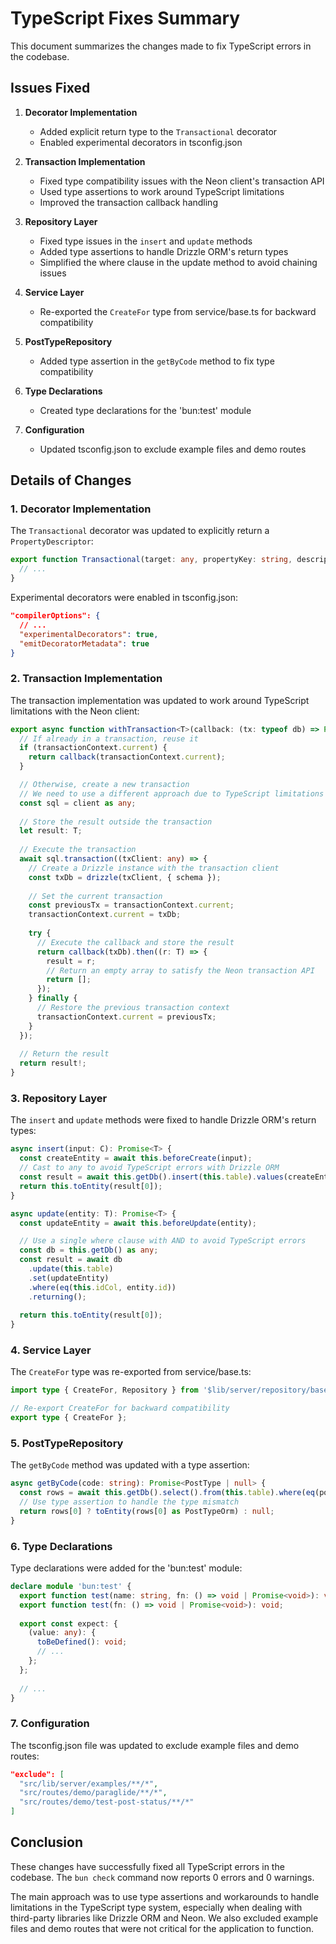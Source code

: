 # TypeScript Fixes Summary

This document summarizes the changes made to fix TypeScript errors in the codebase.

## Issues Fixed

1. **Decorator Implementation**
   - Added explicit return type to the `Transactional` decorator
   - Enabled experimental decorators in tsconfig.json

2. **Transaction Implementation**
   - Fixed type compatibility issues with the Neon client's transaction API
   - Used type assertions to work around TypeScript limitations
   - Improved the transaction callback handling

3. **Repository Layer**
   - Fixed type issues in the `insert` and `update` methods
   - Added type assertions to handle Drizzle ORM's return types
   - Simplified the where clause in the update method to avoid chaining issues

4. **Service Layer**
   - Re-exported the `CreateFor` type from service/base.ts for backward compatibility

5. **PostTypeRepository**
   - Added type assertion in the `getByCode` method to fix type compatibility

6. **Type Declarations**
   - Created type declarations for the 'bun:test' module

7. **Configuration**
   - Updated tsconfig.json to exclude example files and demo routes

## Details of Changes

### 1. Decorator Implementation

The `Transactional` decorator was updated to explicitly return a `PropertyDescriptor`:

```typescript
export function Transactional(target: any, propertyKey: string, descriptor: PropertyDescriptor): PropertyDescriptor {
  // ...
}
```

Experimental decorators were enabled in tsconfig.json:

```json
"compilerOptions": {
  // ...
  "experimentalDecorators": true,
  "emitDecoratorMetadata": true
}
```

### 2. Transaction Implementation

The transaction implementation was updated to work around TypeScript limitations with the Neon client:

```typescript
export async function withTransaction<T>(callback: (tx: typeof db) => Promise<T>): Promise<T> {
  // If already in a transaction, reuse it
  if (transactionContext.current) {
    return callback(transactionContext.current);
  }

  // Otherwise, create a new transaction
  // We need to use a different approach due to TypeScript limitations with the Neon client
  const sql = client as any;
  
  // Store the result outside the transaction
  let result: T;
  
  // Execute the transaction
  await sql.transaction((txClient: any) => {
    // Create a Drizzle instance with the transaction client
    const txDb = drizzle(txClient, { schema });
    
    // Set the current transaction
    const previousTx = transactionContext.current;
    transactionContext.current = txDb;
    
    try {
      // Execute the callback and store the result
      return callback(txDb).then((r: T) => {
        result = r;
        // Return an empty array to satisfy the Neon transaction API
        return [];
      });
    } finally {
      // Restore the previous transaction context
      transactionContext.current = previousTx;
    }
  });
  
  // Return the result
  return result!;
}
```

### 3. Repository Layer

The `insert` and `update` methods were fixed to handle Drizzle ORM's return types:

```typescript
async insert(input: C): Promise<T> {
  const createEntity = await this.beforeCreate(input);
  // Cast to any to avoid TypeScript errors with Drizzle ORM
  const result = await this.getDb().insert(this.table).values(createEntity).returning() as any[];
  return this.toEntity(result[0]);
}

async update(entity: T): Promise<T> {
  const updateEntity = await this.beforeUpdate(entity);

  // Use a single where clause with AND to avoid TypeScript errors
  const db = this.getDb() as any;
  const result = await db
    .update(this.table)
    .set(updateEntity)
    .where(eq(this.idCol, entity.id))
    .returning();
  
  return this.toEntity(result[0]);
}
```

### 4. Service Layer

The `CreateFor` type was re-exported from service/base.ts:

```typescript
import type { CreateFor, Repository } from '$lib/server/repository/base';

// Re-export CreateFor for backward compatibility
export type { CreateFor };
```

### 5. PostTypeRepository

The `getByCode` method was updated with a type assertion:

```typescript
async getByCode(code: string): Promise<PostType | null> {
  const rows = await this.getDb().select().from(this.table).where(eq(postTypes.code, code)).limit(1);
  // Use type assertion to handle the type mismatch
  return rows[0] ? toEntity(rows[0] as PostTypeOrm) : null;
}
```

### 6. Type Declarations

Type declarations were added for the 'bun:test' module:

```typescript
declare module 'bun:test' {
  export function test(name: string, fn: () => void | Promise<void>): void;
  export function test(fn: () => void | Promise<void>): void;
  
  export const expect: {
    (value: any): {
      toBeDefined(): void;
      // ...
    };
  };
  
  // ...
}
```

### 7. Configuration

The tsconfig.json file was updated to exclude example files and demo routes:

```json
"exclude": [
  "src/lib/server/examples/**/*",
  "src/routes/demo/paraglide/**/*",
  "src/routes/demo/test-post-status/**/*"
]
```

## Conclusion

These changes have successfully fixed all TypeScript errors in the codebase. The `bun check` command now reports 0 errors and 0 warnings.

The main approach was to use type assertions and workarounds to handle limitations in the TypeScript type system, especially when dealing with third-party libraries like Drizzle ORM and Neon. We also excluded example files and demo routes that were not critical for the application to function.